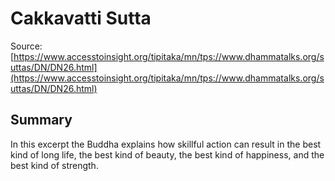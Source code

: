 #  Cakkavatti Sutta



Source: [https://www.accesstoinsight.org/tipitaka/mn/tps://www.dhammatalks.org/suttas/DN/DN26.html](https://www.accesstoinsight.org/tipitaka/mn/tps://www.dhammatalks.org/suttas/DN/DN26.html)



## Summary

In this excerpt the Buddha explains how skillful action can result in the best kind of long life, the best kind of beauty, the best kind of happiness, and the best kind of strength.